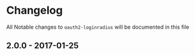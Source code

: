 # Changelog
All Notable changes to `oauth2-loginradius` will be documented in this file

## 2.0.0 - 2017-01-25
